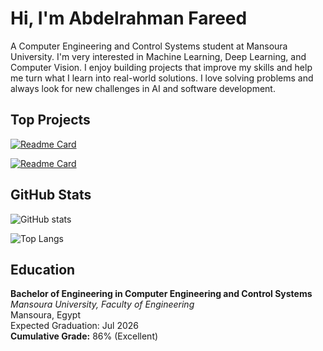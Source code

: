 # Hi, I'm Abdelrahman Fareed

A Computer Engineering and Control Systems student at Mansoura University. I'm very interested in Machine Learning, Deep Learning, and Computer Vision. I enjoy building projects that improve my skills and help me turn what I learn into real-world solutions. I love solving problems and always look for new challenges in AI and software development.

## Top Projects
[![Readme Card](https://github-readme-stats.vercel.app/api/pin/?username=abdelrahmanfareed160&repo=Employee-Attrition-Prediction&theme=tokyonight)](https://github.com/abdelrahmanfareed160/Employee-Attrition-Prediction)

[![Readme Card](https://github-readme-stats.vercel.app/api/pin/?username=abdelrahmanfareed160&repo=Maze-Game&theme=tokyonight)](https://github.com/abdelrahmanfareed160/Maze-Game)

## GitHub Stats
![GitHub stats](https://github-readme-stats.vercel.app/api?username=abdelrahmanfareed160&show_icons=true&theme=tokyonight)

![Top Langs](https://github-readme-stats.vercel.app/api/top-langs/?username=abdelrahmanfareed160&theme=tokyonight)


## Education

**Bachelor of Engineering in Computer Engineering and Control Systems**  
*Mansoura University, Faculty of Engineering*  
Mansoura, Egypt  
Expected Graduation: Jul 2026  
**Cumulative Grade:** 86% (Excellent)
